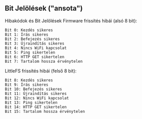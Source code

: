 Bit Jelölések ("ansota")
------------------------
Hibakódok és Bit Jelölések
Firmware frissítés hibái (alsó 8 bit):

    Bit 0: Kezdés sikeres
    Bit 1: Írás sikeres
    Bit 2: Befejezés sikeres
    Bit 3: Újraindítás sikeres
    Bit 4: Nincs WiFi kapcsolat
    Bit 5: Ping sikertelen
    Bit 6: HTTP GET sikertelen
    Bit 7: Tartalom hossza érvénytelen

LittleFS frissítés hibái (felső 8 bit):

    Bit 8: Kezdés sikeres
    Bit 9: Írás sikeres
    Bit 10: Befejezés sikeres
    Bit 11: Újraindítás sikeres
    Bit 12: Nincs WiFi kapcsolat
    Bit 13: Ping sikertelen
    Bit 14: HTTP GET sikertelen
    Bit 15: Tartalom hossza érvénytelen
